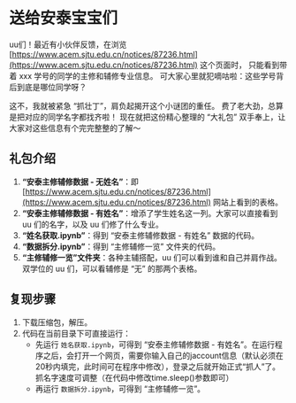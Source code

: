 # 送给安泰宝宝们

uu们！最近有小伙伴反馈，在浏览 [https://www.acem.sjtu.edu.cn/notices/87236.html](https://www.acem.sjtu.edu.cn/notices/87236.html) 这个页面时，
只能看到带着 xxx 学号的同学的主修和辅修专业信息。
可大家心里就犯嘀咕啦：这些学号背后到底是哪位同学呀？

这不，我就被紧急 “抓壮丁”，肩负起揭开这个小谜团的重任。
费了老大劲，总算是把对应的同学名字都找齐啦！
现在就把这份精心整理的 “大礼包” 双手奉上，让大家对这些信息有个完完整整的了解～

## 礼包介绍
1. **“安泰主修辅修数据 - 无姓名”**：即 [https://www.acem.sjtu.edu.cn/notices/87236.html](https://www.acem.sjtu.edu.cn/notices/87236.html) 网站上看到的表格。
2. **“安泰主修辅修数据 - 有姓名”**：增添了学生姓名这一列。大家可以直接看到 uu 们的名字，以及 uu 们修了什么专业。
3. **“姓名获取.ipynb”**：得到 “安泰主修辅修数据 - 有姓名” 数据的代码。
4. **“数据拆分.ipynb”**：得到 “主修辅修一览” 文件夹的代码。
5. **“主修辅修一览”文件夹**：各种主辅搭配，uu 们可以看到谁和自己并肩作战。双学位的 uu 们，可以看辅修是 “无” 的那两个表格。

## 复现步骤
1. 下载压缩包，解压。
2. 代码在当前目录下可直接运行：
    - 先运行 `姓名获取.ipynb`，可得到 “安泰主修辅修数据 - 有姓名”。在运行程序之后，会打开一个网页，需要你输入自己的jaccount信息（默认必须在20秒内填完，此时间可在程序中修改），登录之后就开始正式“抓人”了。抓名字速度可调整（在代码中修改time.sleep()参数即可）
    - 再运行 `数据拆分.ipynb`，可得到 “主修辅修一览”。
